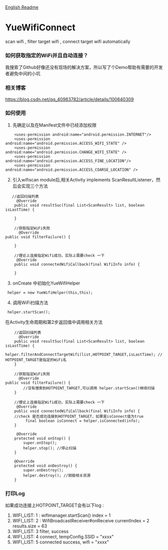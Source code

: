
[English Readme](https://github.com/larrySmile02/YueWifiConnect/blob/master/README_EN.md)

# YueWifiConnect
scan wifi , filter target wifi , connect target wifi automatically

### 如何获取指定的WiFi并且自动连接？
我搜索了Github好像还没有现场的解决方案，所以写了个Demo帮助有需要的开发者避免中间的小坑

### 相关博客
 https://blog.csdn.net/qq_40983782/article/details/100640309
### 如何使用
1. 先确定以及在Manifest文件中已经添加权限

```
    <uses-permission android:name="android.permission.INTERNET"/>
    <uses-permission android:name="android.permission.ACCESS_WIFI_STATE" />
    <uses-permission android:name="android.permission.CHANGE_WIFI_STATE" />
    <uses-permission android:name="android.permission.ACCESS_FINE_LOCATION"/>
    <uses-permission android:name="android.permission.ACCESS_COARSE_LOCATION" />
```

2. 引入wifiscan module后,相关Activity implements ScanResultListener，然后会实现三个方法


```
   //返回扫描列表
     @Override
    public void resultSuc(final List<ScanResult> list, boolean isLastTime) {
        
    }
    
    //获取指定WiFi失败
      @Override
public void filterFailure() {
        
    }
    
    //理论上连接指定Wifi成功，实际上需要check 一下
     @Override
    public void connectedWifiCallback(final WifiInfo info) {
        
    }
```
3. onCreate 中初始化YueWifiHelper

```
 helper = new YueWifiHelper(this,this);
```
4. 调用WiFi扫描方法

 
```
 helper.startScan();
```

在Activity生命周期和第2步返回值中调用相关方法
```
    //返回扫描列表
      @Override
    public void resultSuc(final List<ScanResult> list, boolean isLastTime) {
         helper.filterAndConnectTargetWifi(list,HOTPOINT_TARGET,isLastTime); // HOTPOINT_TARGET是指定的WiFi名
    }
    
    //获取指定WiFi失败
      @Override
public void filterFailure() {
        //没有搜索到HOTPOINT_TARGET,可以调用 helper.startScan()继续扫描
    }
    
    //理论上连接指定Wifi成功，实际上需要check 一下
     @Override
    public void connectedWifiCallback(final WifiInfo info) {
    //check 是否成功连接到HOTPOINT_TARGET，如果是isConnect值为true
         final boolean isConnect = helper.isConnected(info);
    }
    
     @Override
    protected void onStop() {
        super.onStop();
        helper.stop(); //停止扫描
    }

    @Override
    protected void onDestroy() {
        super.onDestroy();
        helper.destroy(); //销毁相关资源
    }
```

### 打印Log
如果成功连接上HOTPOINT_TARGET会有以下log : 
1. WIFI_LIST: 1 :  wifimanager.startScan() index = 1
2. WIFI_LIST: 2 :  WifiBroadcastReceiver#onReceive currentIndex = 2 results.size = 63
3. WIFI_LIST: 3 filter, success
4. WIFI_LIST: 4 connect, tempConfig.SSID = "xxxx"
5. WIFI_LIST: 5 connected success,  wifi  = "xxxx"
